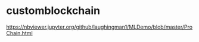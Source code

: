 # customblockchain

https://nbviewer.jupyter.org/github/laughingman1/MLDemo/blob/master/ProChain.html
